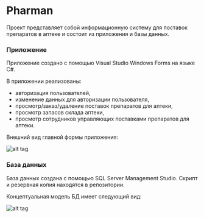 # Pharman
Проект представляет собой информационную систему для поставок препаратов в аптеке и состоит из приложения и базы данных.

### Приложение
Приложение создано с помощью Visual Studio Windows Forms на языке С#.

В приложении реализованы:
*	авторизация пользователей,
*	изменение данных для авторизации пользователя,
*	просмотр/заказ/удаление поставок препаратов для аптеки,
*	просмотр запасов склада аптеки,
*	просмотр сотрудников управляющих поставками препаратов для аптеки.

Внешний вид главной формы приложения:

![alt tag](https://i.imgur.com/VbKdMCk.png "Концептуальная модель базы данных")

### База данных
База данных создана с помощью SQL Server Management Studio. Скрипт и резервная копия находятся в репозитории.

Концептуальная модель БД имеет следующий вид:

![alt tag](https://i.imgur.com/9wHVPPM.jpg "Концептуальная модель базы данных")

